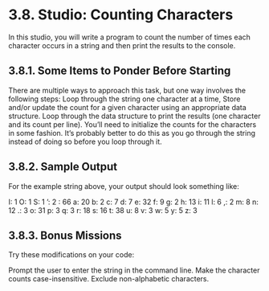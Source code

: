 # 3.8. Studio: Counting Characters
In this studio, you will write a program to count the number of times each character occurs in a string and then print the results to the console.

## 3.8.1. Some Items to Ponder Before Starting
There are multiple ways to approach this task, but one way involves the following steps:
Loop through the string one character at a time,
Store and/or update the count for a given character using an appropriate data structure.
Loop through the data structure to print the results (one character and its count per line).
You’ll need to initialize the counts for the characters in some fashion. It’s probably better to do this as you go through the string instead of doing so before you loop through it. 

## 3.8.2. Sample Output
For the example string above, your output should look something like:

I: 1
O: 1
S: 1
’: 2
 : 66
a: 20
b: 2
c: 7
d: 7
e: 32
f: 9
g: 2
h: 13
i: 11
l: 6
,: 2
m: 8
n: 12
.: 3
o: 31
p: 3
q: 3
r: 18
s: 16
t: 38
u: 8
v: 3
w: 5
y: 5
z: 3

## 3.8.3. Bonus Missions
Try these modifications on your code:

Prompt the user to enter the string in the command line.
Make the character counts case-insensitive.
Exclude non-alphabetic characters.

